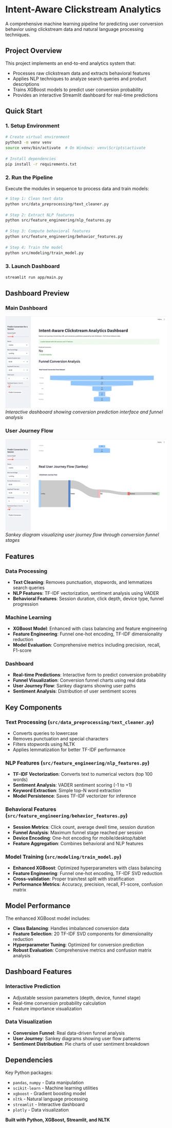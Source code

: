 # Intent-Aware Clickstream Analytics

A comprehensive machine learning pipeline for predicting user conversion behavior using clickstream data and natural language processing techniques.

## Project Overview

This project implements an end-to-end analytics system that:
- Processes raw clickstream data and extracts behavioral features
- Applies NLP techniques to analyze search queries and product descriptions
- Trains XGBoost models to predict user conversion probability
- Provides an interactive Streamlit dashboard for real-time predictions

## Quick Start

### 1. Setup Environment

```bash
# Create virtual environment
python3 -m venv venv
source venv/bin/activate  # On Windows: venv\Scripts\activate

# Install dependencies
pip install -r requirements.txt
```

### 2. Run the Pipeline

Execute the modules in sequence to process data and train models:

```bash
# Step 1: Clean text data
python src/data_preprocessing/text_cleaner.py

# Step 2: Extract NLP features
python src/feature_engineering/nlp_features.py

# Step 3: Compute behavioral features
python src/feature_engineering/behavior_features.py

# Step 4: Train the model
python src/modeling/train_model.py
```

### 3. Launch Dashboard

```bash
streamlit run app/main.py
```

## Dashboard Preview

### Main Dashboard
![Dashboard Screenshot](screenshots/dashboard_main.png)
*Interactive dashboard showing conversion prediction interface and funnel analysis*

### User Journey Flow
![Sankey Diagram](screenshots/sankey_diagram.png)
*Sankey diagram visualizing user journey flow through conversion funnel stages*

## Features

### Data Processing
- **Text Cleaning**: Removes punctuation, stopwords, and lemmatizes search queries
- **NLP Features**: TF-IDF vectorization, sentiment analysis using VADER
- **Behavioral Features**: Session duration, click depth, device type, funnel progression

### Machine Learning
- **XGBoost Model**: Enhanced with class balancing and feature engineering
- **Feature Engineering**: Funnel one-hot encoding, TF-IDF dimensionality reduction
- **Model Evaluation**: Comprehensive metrics including precision, recall, F1-score

### Dashboard
- **Real-time Predictions**: Interactive form to predict conversion probability
- **Funnel Visualization**: Conversion funnel charts using real data
- **User Journey Flow**: Sankey diagrams showing user paths
- **Sentiment Analysis**: Distribution of user sentiment scores

## Key Components

### Text Processing (`src/data_preprocessing/text_cleaner.py`)
- Converts queries to lowercase
- Removes punctuation and special characters
- Filters stopwords using NLTK
- Applies lemmatization for better TF-IDF performance

### NLP Features (`src/feature_engineering/nlp_features.py`)
- **TF-IDF Vectorization**: Converts text to numerical vectors (top 100 words)
- **Sentiment Analysis**: VADER sentiment scoring (-1 to +1)
- **Keyword Extraction**: Simple top-N word extraction
- **Model Persistence**: Saves TF-IDF vectorizer for inference

### Behavioral Features (`src/feature_engineering/behavior_features.py`)
- **Session Metrics**: Click count, average dwell time, session duration
- **Funnel Analysis**: Maximum funnel stage reached per session
- **Device Encoding**: One-hot encoding for mobile/desktop/tablet
- **Feature Aggregation**: Combines behavioral and NLP features

### Model Training (`src/modeling/train_model.py`)
- **Enhanced XGBoost**: Optimized hyperparameters with class balancing
- **Feature Engineering**: Funnel one-hot encoding, TF-IDF SVD reduction
- **Cross-validation**: Proper train/test split with stratification
- **Performance Metrics**: Accuracy, precision, recall, F1-score, confusion matrix

## Model Performance

The enhanced XGBoost model includes:
- **Class Balancing**: Handles imbalanced conversion data
- **Feature Selection**: 20 TF-IDF SVD components for dimensionality reduction
- **Hyperparameter Tuning**: Optimized for conversion prediction
- **Robust Evaluation**: Comprehensive metrics and confusion matrix analysis

## Dashboard Features

### Interactive Prediction
- Adjustable session parameters (depth, device, funnel stage)
- Real-time conversion probability calculation
- Feature importance visualization

### Data Visualization
- **Conversion Funnel**: Real data-driven funnel analysis
- **User Journey**: Sankey diagrams showing user flow patterns
- **Sentiment Distribution**: Pie charts of user sentiment breakdown

## Dependencies

Key Python packages:
- `pandas`, `numpy` - Data manipulation
- `scikit-learn` - Machine learning utilities
- `xgboost` - Gradient boosting model
- `nltk` - Natural language processing
- `streamlit` - Interactive dashboard
- `plotly` - Data visualization


**Built with Python, XGBoost, Streamlit, and NLTK**
